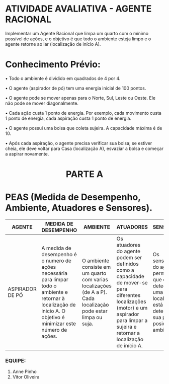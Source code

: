 # ATIVIDADE AVALIATIVA - AGENTE RACIONAL

Implementar um Agente Racional que limpa um quarto com o mínimo possível de ações, e o objetivo é que todo o ambiente esteja limpo e o agente retorne ao lar (localização de início A). 

# Conhecimento Prévio:
• Todo o ambiente é dividido em quadrados de 4 por 4.

• O agente (aspirador de pó) tem uma energia inicial de 100 pontos.

• O agente pode se mover apenas para o Norte, Sul, Leste ou Oeste. Ele não pode se
mover diagonalmente.

• Cada ação custa 1 ponto de energia. Por exemplo, cada movimento custa 1 ponto de
energia, cada aspiração custa 1 ponto de energia.

• O agente possui uma bolsa que coleta sujeira. A capacidade máxima é de 10.

• Após cada aspiração, o agente precisa verificar sua bolsa; se estiver cheia, ele deve voltar para Casa (localização A), esvaziar a bolsa e começar a aspirar novamente.

<h1 align="center"> PARTE A </h1>

# PEAS (Medida de Desempenho, Ambiente, Atuadores e Sensores).

|AGENTE |MEDIDA DE DESEMPENHO | AMBIENTE| ATUADORES | SENSORES |
| -------- | -------- | -------- |-------- | -------- |
|ASPIRADOR DE PÓ |A medida de desempenho é o numero de ações necessária para limpar todo o ambiente e retornar à localização de inicio A. O objetivo é minimizar este número de ações.| O ambiente consiste em um quarto com varias localizações (de A a P). Cada localização pode estar limpa ou suja.| Os atuadores do agente podem ser definidos como a capacidade de mover-se para diferentes localizações (motor) e um aspirador para limpar a sujeira e retornar a localização de início A. | Os sensores do agente permitem que ele detecte se uma localização está suja e determine sua própria posição no ambiente.

### EQUIPE:
1. Anne Pinho
2. Vitor Oliveira
